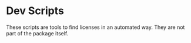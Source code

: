 # Dev Scripts

These scripts are tools to find licenses in an automated way.
They are not part of the package itself.